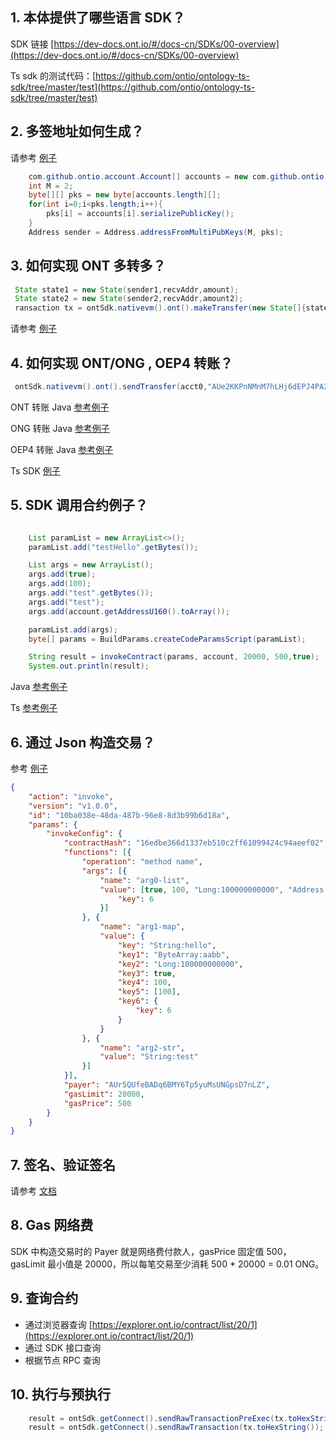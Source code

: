 
## 1. 本体提供了哪些语言 SDK？

SDK 链接 [https://dev-docs.ont.io/#/docs-cn/SDKs/00-overview](https://dev-docs.ont.io/#/docs-cn/SDKs/00-overview)

Ts sdk 的测试代码：[https://github.com/ontio/ontology-ts-sdk/tree/master/test](https://github.com/ontio/ontology-ts-sdk/tree/master/test)

## 2. 多签地址如何生成？

请参考 [例子](https://github.com/ontio/ontology-java-sdk/blob/master/src/main/java/demo/MutiSignDemo.java)

```java
    com.github.ontio.account.Account[] accounts = new com.github.ontio.account.Account[]{acct1,acct2,acct3};
    int M = 2;
    byte[][] pks = new byte[accounts.length][];
    for(int i=0;i<pks.length;i++){
        pks[i] = accounts[i].serializePublicKey();
    }
    Address sender = Address.addressFromMultiPubKeys(M, pks);

```
## 3. 如何实现 ONT 多转多？

```java
 State state1 = new State(sender1,recvAddr,amount);
 State state2 = new State(sender2,recvAddr,amount2);
 ransaction tx = ontSdk.nativevm().ont().makeTransfer(new State[]{state1,state2},sender1.toBase58(),30000,0);
```
请参考 [例子](https://github.com/ontio/ontology-java-sdk/blob/master/src/main/java/demo/MakeTxWithoutWalletDemo.java)


## 4. 如何实现 ONT/ONG , OEP4 转账？

```java
 ontSdk.nativevm().ont().sendTransfer(acct0,"AUe2KKPnNMnM7hLHj6dEPJ4PA2m4pyJt2d",200,acct0,gaslimit,gasprice);
```

ONT 转账 Java [参考例子](https://github.com/ontio/ontology-java-sdk/blob/master/src/main/java/demo/OntDemo.java)

ONG 转账 Java [参考例子](https://github.com/ontio/ontology-java-sdk/blob/master/src/main/java/demo/OngDemo.java)

OEP4 转账 Java [参考例子](https://github.com/ontio/ontology-java-sdk/blob/master/src/main/java/demo/Oep4Demo.java)


Ts SDK [例子](https://github.com/ontio/ontology-ts-sdk/blob/master/test/transfer.test.ts)

## 5. SDK 调用合约例子？

```java

    List paramList = new ArrayList<>();
    paramList.add("testHello".getBytes());

    List args = new ArrayList();
    args.add(true);
    args.add(100);
    args.add("test".getBytes());
    args.add("test");
    args.add(account.getAddressU160().toArray());

    paramList.add(args);
    byte[] params = BuildParams.createCodeParamsScript(paramList);

    String result = invokeContract(params, account, 20000, 500,true);
    System.out.println(result);
```

Java [参考例子](https://github.com/ontio/ontology-java-sdk/blob/master/src/main/java/demo/PunicaInitDemo.java)

Ts [参考例子](https://github.com/ontio/ontology-ts-sdk/blob/master/test/scParams.test.ts)

## 6. 通过 Json 构造交易？

参考 [例子](https://github.com/ontio/ontology-java-sdk/blob/master/src/main/java/demo/MakeTxWithJsonDemo.java)

```json
{
	"action": "invoke",
	"version": "v1.0.0",
	"id": "10ba038e-48da-487b-96e8-8d3b99b6d18a",	
	"params": {
		"invokeConfig": {
			"contractHash": "16edbe366d1337eb510c2ff61099424c94aeef02",
			"functions": [{
				"operation": "method name",
				"args": [{
					"name": "arg0-list",
					"value": [true, 100, "Long:100000000000", "Address:AUr5QUfeBADq6BMY6Tp5yuMsUNGpsD7nLZ", "ByteArray:aabb", "String:hello", [true, 100], {
						"key": 6
					}]
				}, {
					"name": "arg1-map",
					"value": {
						"key": "String:hello",
						"key1": "ByteArray:aabb",
						"key2": "Long:100000000000",
						"key3": true,
						"key4": 100,
						"key5": [100],
						"key6": {
							"key": 6
						}
					}
				}, {
					"name": "arg2-str",
					"value": "String:test"
				}]
			}],
			"payer": "AUr5QUfeBADq6BMY6Tp5yuMsUNGpsD7nLZ",
			"gasLimit": 20000,
			"gasPrice": 500
		}
	}
}


```
## 7. 签名、验证签名

请参考 [文档](https://github.com/ontio/ontology-java-sdk/blob/master/docs/cn/interface.md)


## 8. Gas 网络费

SDK 中构造交易时的 Payer 就是网络费付款人，gasPrice 固定值 500，gasLimit 最小值是 20000，所以每笔交易至少消耗 500 * 20000 = 0.01 ONG。


## 9. 查询合约

* 通过浏览器查询 [https://explorer.ont.io/contract/list/20/1](https://explorer.ont.io/contract/list/20/1)
* 通过 SDK 接口查询
* 根据节点 RPC 查询

## 10. 执行与预执行

```java
    result = ontSdk.getConnect().sendRawTransactionPreExec(tx.toHexString());
    result = ontSdk.getConnect().sendRawTransaction(tx.toHexString());
```


